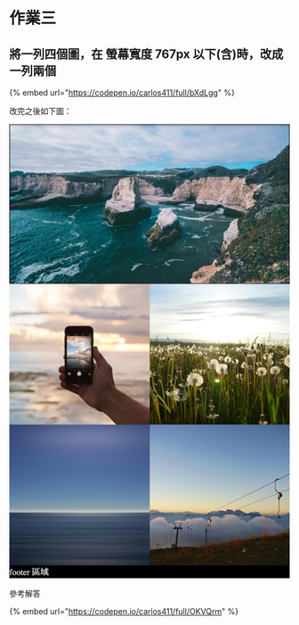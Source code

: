 # 作業三

## 將一列四個圖，在 螢幕寬度 767px 以下\(含\)時，改成一列兩個

{% embed url="https://codepen.io/carlos411/full/bXdLgg" %}

改完之後如下圖：

![&#x5C07;&#x4E00;&#x5217;&#x56DB;&#x500B;&#x5716;&#xFF0C;&#x5728; &#x87A2;&#x5E55;&#x5BEC;&#x5EA6; 767px &#x4EE5;&#x4E0B;\(&#x542B;\)&#x6642;&#xFF0C;&#x6539;&#x6210;&#x4E00;&#x5217;&#x5169;&#x500B;](../../.gitbook/assets/tu-pian-gai-cheng-yi-lie-liang-ge.png)

參考解答

{% embed url="https://codepen.io/carlos411/full/OKVQrm" %}



